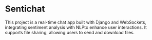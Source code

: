 # Sentichat
This project is a real-time chat app built with Django and WebSockets, integrating sentiment analysis with NLPto enhance user interactions. It supports file sharing, allowing users to send and download files.
